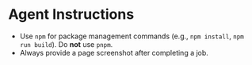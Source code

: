 # Agent Instructions

- Use `npm` for package management commands (e.g., `npm install`, `npm run build`). Do **not** use `pnpm`.
- Always provide a page screenshot after completing a job.
